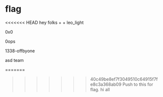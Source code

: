 flag
====

<<<<<<< HEAD
hey folks 
+
+
leo_light

0x0

0ops

1338-offbyone

asd team

=======
>>>>>>> 40c49be8ef7f3049510c64915f7fe8c3a368ab09
Push to this for flag.
hi all

